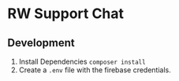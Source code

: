 # RW Support Chat

## Development
1) Install Dependencies `composer install`
2) Create a `.env` file with the firebase credentials.